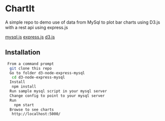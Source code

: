 # ChartIt
A simple repo to demo use of data from MySql to plot
bar charts using D3.js with a rest api using express.js

[mysql.js](https://www.npmjs.com/package/mssql)
[express.js](https://www.npmjs.com/package/express)
[d3.js](https://www.npmjs.com/package/d3)

## Installation 

```bash
 From a command prompt
  git clone this repo
  Go to folder d3-node-express-mysql
   cd d3-node-express-mysql
  Install
   npm install
  Run sample mysql script in your mysql server
  Change config to point to your mysql server
  Run
    npm start
  Browse to see charts
   http://localhost:5000/
```
